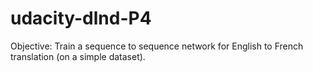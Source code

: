 # udacity-dlnd-P4
Objective: Train a sequence to sequence network for English to French translation (on a simple dataset).
